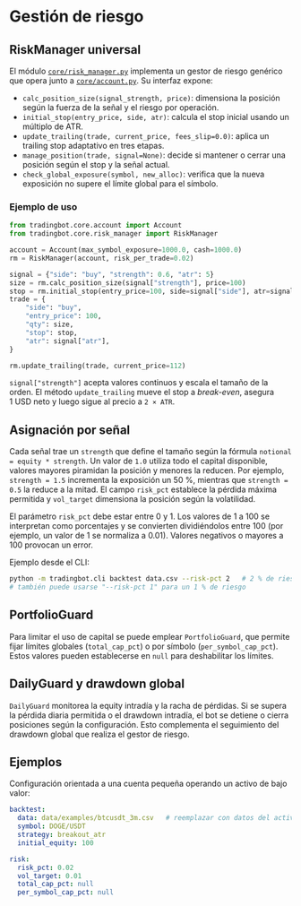 # Gestión de riesgo

## RiskManager universal

El módulo [`core/risk_manager.py`](../src/tradingbot/core/risk_manager.py)
implementa un gestor de riesgo genérico que opera junto a
[`core/account.py`](../src/tradingbot/core/account.py). Su interfaz expone:

- `calc_position_size(signal_strength, price)`: dimensiona la posición según la
  fuerza de la señal y el riesgo por operación.
- `initial_stop(entry_price, side, atr)`: calcula el stop inicial usando un
  múltiplo de ATR.
- `update_trailing(trade, current_price, fees_slip=0.0)`: aplica un trailing
  stop adaptativo en tres etapas.
- `manage_position(trade, signal=None)`: decide si mantener o cerrar una
  posición según el stop y la señal actual.
- `check_global_exposure(symbol, new_alloc)`: verifica que la nueva exposición
  no supere el límite global para el símbolo.

### Ejemplo de uso

```python
from tradingbot.core.account import Account
from tradingbot.core.risk_manager import RiskManager

account = Account(max_symbol_exposure=1000.0, cash=1000.0)
rm = RiskManager(account, risk_per_trade=0.02)

signal = {"side": "buy", "strength": 0.6, "atr": 5}
size = rm.calc_position_size(signal["strength"], price=100)
stop = rm.initial_stop(entry_price=100, side=signal["side"], atr=signal["atr"])
trade = {
    "side": "buy",
    "entry_price": 100,
    "qty": size,
    "stop": stop,
    "atr": signal["atr"],
}

rm.update_trailing(trade, current_price=112)
```

`signal["strength"]` acepta valores continuos y escala el tamaño de la orden.
El método `update_trailing` mueve el stop a *break-even*, asegura 1 USD neto y
luego sigue al precio a `2 × ATR`.

## Asignación por señal

Cada señal trae un `strength` que define el tamaño según la fórmula
`notional = equity * strength`. Un valor de `1.0` utiliza todo el capital
disponible, valores mayores piramidan la posición y menores la reducen.
Por ejemplo, `strength = 1.5` incrementa la exposición un 50 %, mientras que
`strength = 0.5` la reduce a la mitad. El campo `risk_pct` establece la pérdida
máxima permitida y `vol_target` dimensiona la posición según la volatilidad.

El parámetro `risk_pct` debe estar entre 0 y 1. Los valores de 1 a 100 se
interpretan como porcentajes y se convierten dividiéndolos entre 100 (por
ejemplo, un valor de 1 se normaliza a 0.01). Valores negativos o mayores a 100
provocan un error.

Ejemplo desde el CLI:

```bash
python -m tradingbot.cli backtest data.csv --risk-pct 2   # 2 % de riesgo
# también puede usarse "--risk-pct 1" para un 1 % de riesgo
```

## PortfolioGuard

Para limitar el uso de capital se puede emplear `PortfolioGuard`, que permite fijar límites globales (`total_cap_pct`) o por símbolo (`per_symbol_cap_pct`). Estos valores pueden establecerse en `null` para deshabilitar los límites.

## DailyGuard y drawdown global

`DailyGuard` monitorea la equity intradía y la racha de pérdidas. Si se supera la pérdida diaria permitida o el drawdown intradía, el bot se detiene o cierra posiciones según la configuración. Esto complementa el seguimiento del drawdown global que realiza el gestor de riesgo.

## Ejemplos

Configuración orientada a una cuenta pequeña operando un activo de bajo valor:

```yaml
backtest:
  data: data/examples/btcusdt_3m.csv   # reemplazar con datos del activo elegido
  symbol: DOGE/USDT
  strategy: breakout_atr
  initial_equity: 100

risk:
  risk_pct: 0.02
  vol_target: 0.01
  total_cap_pct: null
  per_symbol_cap_pct: null
```
